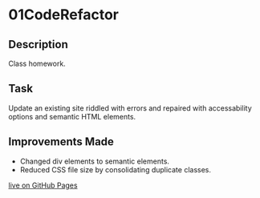 # 01CodeRefactor

## Description
Class homework. 

## Task
Update an existing site riddled with errors and repaired with accessability options and semantic HTML elements.

## Improvements Made
* Changed div elements to semantic elements. 
* Reduced CSS file size by consolidating duplicate classes.
 

[live on GitHub Pages](https://dustinturp.github.io/01CodeRefactor/)
